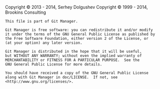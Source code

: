 ﻿Copyright © 2013 - 2014, Serhey Dolgushev
Copyright © 1999 - 2014, Brookins Consulting

    This file is part of Git Manager.

    Git Manager is free software: you can redistribute it and/or modify
    it under the terms of the GNU General Public License as published by
    the Free Software Foundation, either version 2 of the License, or
    (at your option) any later version.

    Git Manager is distributed in the hope that it will be useful,
    but WITHOUT ANY WARRANTY; without even the implied warranty of
    MERCHANTABILITY or FITNESS FOR A PARTICULAR PURPOSE.  See the
    GNU General Public License for more details.

    You should have received a copy of the GNU General Public License
    along with Git Manager in doc/LICENSE.  If not, see <http://www.gnu.org/licenses/>.
